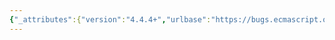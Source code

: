 ```yaml
---
{"_attributes":{"version":"4.4.4+","urlbase":"https://bugs.ecmascript.org/","maintainer":"dherman@mozilla.com"},"bug":{"bug_id":1136,"creation_ts":"2012-12-18 08:41:00 -0800","short_desc":"Add invariant regarding getter and setter object identity for non-configurable accessors","delta_ts":"2012-12-18 09:44:43 -0800","product":"ECMA-262, Editions 5 and 5.1","component":"technical content","version":"other","rep_platform":"All","op_sys":"All","bug_status":"CONFIRMED","priority":"Normal","bug_severity":"enhancement","everconfirmed":true,"reporter":{"uid":"bruant.d","name":"David Bruant"},"assigned_to":{"uid":"allen","name":"Allen Wirfs-Brock"},"long_desc":[{"commentid":3027,"comment_count":0,"who":{"uid":"bruant.d","name":"David Bruant"},"bug_when":"2012-12-18 08:41:16 -0800","thetext":"MarkM thinks that this invariant being missing in an oversight."},{"commentid":3028,"comment_count":1,"who":{"uid":"allen","name":"Allen Wirfs-Brock"},"bug_when":"2012-12-18 09:44:43 -0800","thetext":"It's not so clear to me.\n\nIn ES5 we did not have anything like a complete set of invariants. We only had want was proposed as necessary for a few specific integrity motivated use cases.\n\nFor ES6, it isn't clear to me that we can get agreement on a complete set but we can try.\n\nHowever, instead of adding in new isolated invariants we need a full invariant set to evaluate\n\nSomebody should put together a proposal for the complete invariant set for the MOP (internal methods)."}]}}
---
```

